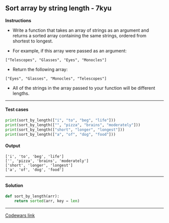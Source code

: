 ## Sort array by string length - 7kyu

**Instructions**

- Write a function that takes an array of strings as an argument and returns a sorted array containing the same strings, ordered from shortest to longest.

- For example, if this array were passed as an argument:

```
["Telescopes", "Glasses", "Eyes", "Monocles"]
```

- Return the following array:

```
["Eyes", "Glasses", "Monocles", "Telescopes"]
```

- All of the strings in the array passed to your function will be different lengths.

---

#### Test cases

```python
print(sort_by_length(["i", "to", "beg", "life"]))
print(sort_by_length(["", "pizza", "brains", "moderately"]))
print(sort_by_length(["short", "longer", "longest"]))
print(sort_by_length(["a", "of", "dog", "food"]))
```

#### Output
```
['i', 'to', 'beg', 'life']
['', 'pizza', 'brains', 'moderately']
['short', 'longer', 'longest']
['a', 'of', 'dog', 'food']
```

---

#### Solution

```python
def sort_by_length(arr):
    return sorted(arr, key = len)
```

---

[Codewars link](https://www.codewars.com/kata/57ea5b0b75ae11d1e800006c)
